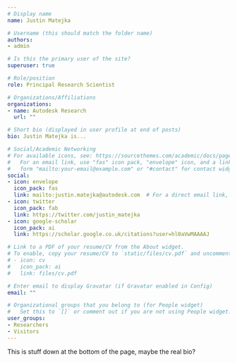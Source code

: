 ```yaml
---
# Display name
name: Justin Matejka

# Username (this should match the folder name)
authors:
- admin

# Is this the primary user of the site?
superuser: true

# Role/position
role: Principal Research Scientist

# Organizations/Affiliations
organizations:
- name: Autodesk Research
  url: ""

# Short bio (displayed in user profile at end of posts)
bio: Justin Matejka is...

# Social/Academic Networking
# For available icons, see: https://sourcethemes.com/academic/docs/page-builder/#icons
#   For an email link, use "fas" icon pack, "envelope" icon, and a link in the
#   form "mailto:your-email@example.com" or "#contact" for contact widget.
social:
- icon: envelope
  icon_pack: fas
  link: mailto:justin.matejka@autodesk.com  # For a direct email link, use "mailto:test@example.org".
- icon: twitter
  icon_pack: fab
  link: https://twitter.com/justin_matejka
- icon: google-scholar
  icon_pack: ai
  link: https://scholar.google.co.uk/citations?user=hl0aVwMAAAAJ

# Link to a PDF of your resume/CV from the About widget.
# To enable, copy your resume/CV to `static/files/cv.pdf` and uncomment the lines below.
# - icon: cv
#   icon_pack: ai
#   link: files/cv.pdf

# Enter email to display Gravatar (if Gravatar enabled in Config)
email: ""

# Organizational groups that you belong to (for People widget)
#   Set this to `[]` or comment out if you are not using People widget.
user_groups:
- Researchers
- Visitors
---
```


This is stuff down at the bottom of the page, maybe the real bio?
